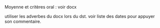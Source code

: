 Moyenne et critères oral : voir docx

utiliser les adverbes du docx lors du dst. voir liste des dates pour appuyer son commentaire.
